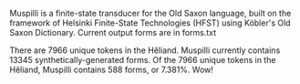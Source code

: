 Muspilli is a finite-state transducer for the Old Saxon language, built on the framework of Helsinki Finite-State Technologies (HFST) using Köbler's Old Saxon Dictionary.
Current output forms are in forms.txt


There are 7966 unique tokens in the Hêliand.
Muspilli currently contains 13345 synthetically-generated forms.
Of the 7966 unique tokens in the Hêliand, Muspilli contains 588 forms, or 7.381%. Wow!
